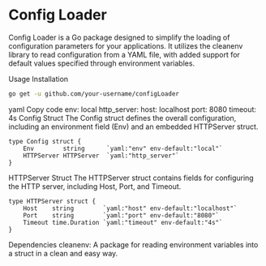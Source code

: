 # Config Loader
Config Loader is a Go package designed to simplify the loading of configuration parameters for your applications. It utilizes the cleanenv library to read configuration from a YAML file, with added support for default values specified through environment variables.

Usage
Installation
```bash
go get -u github.com/your-username/configLoader
```

yaml
Copy code
env: local
http_server:
  host: localhost
  port: 8080
  timeout: 4s
Config Struct
The Config struct defines the overall configuration, including an environment field (Env) and an embedded HTTPServer struct.


```golang
type Config struct {
	Env        string      `yaml:"env" env-default:"local"`
	HTTPServer HTTPServer  `yaml:"http_server"`
}
```
HTTPServer Struct
The HTTPServer struct contains fields for configuring the HTTP server, including Host, Port, and Timeout.
```golang
type HTTPServer struct {
	Host    string        `yaml:"host" env-default:"localhost"`
	Port    string        `yaml:"port" env-default:"8080"`
	Timeout time.Duration `yaml:"timeout" env-default:"4s"`
}
```



Dependencies
cleanenv: A package for reading environment variables into a struct in a clean and easy way.
